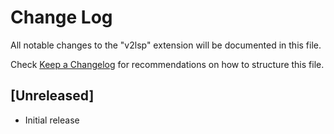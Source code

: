 # Change Log

All notable changes to the "v2lsp" extension will be documented in this file.

Check [Keep a Changelog](http://keepachangelog.com/) for recommendations on how to structure this file.

## [Unreleased]

- Initial release